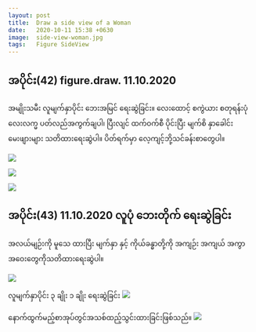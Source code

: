 ```yaml
---
layout: post
title:  Draw a side view of a Woman
date:   2020-10-11 15:38 +0630
image:  side-view-woman.jpg
tags:   Figure SideView 
---
```

## အပိုင်း(42) figure.draw. 11.10.2020 
အမျိုးသမီး လူမျက်နှာပိုင်း ဘေးအမြင် ရေးဆွဲခြင်း။ လေးထောင့် စကွဲယား စတုရန်းပုံ လေးလက္မ ပတ်လည်အကွက်ချပါ၊ ပြီးလျင် ထက်ဝက်စီ ပိုင်းပြီး မျက်စိ နှာခေါင်း မေးဖျားများ သတိထားရေးဆွဲပါ။ ပိတ်ရက်မှာ လေ့ကျင့်ဘို့သင်ခန်းစာတွေပါ။

![]({{site.baseurl}}/img/side-view-woman/01-01.jpg)

![]({{site.baseurl}}/img/side-view-woman/01-02.jpg)

![]({{site.baseurl}}/img/side-view-woman/01-03.jpg)


## အပိုင်း(43) 11.10.2020 လူပုံ ဘေးတိုက် ရေးဆွဲခြင်း
အလယ်မျဉ်းကို မူသေ ထားပြီး မျက်နှာ နှင့် ကိုယ်ခန္ဓာတို့ကို အကျဉ်း အကျယ် အကွာအဝေးတွေကိုသတိထားရေးဆွဲပါ။

![]({{site.baseurl}}/img/side-view-woman/02-01.jpg)

လူမျက်နှာပိုင်း ၃ ချိုး ၁ ချိုး ရေးဆွဲခြင်း
![]({{site.baseurl}}/img/side-view-woman/02-02.jpg)

နောက်ထွက်မည့်စာအုပ်တွင်အသစ်ထည့်သွင်းထားခြင်းဖြစ်သည်။
![]({{site.baseurl}}/img/side-view-woman/02-03.jpg)